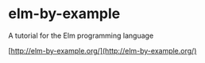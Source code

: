 elm-by-example
==============

A tutorial for the Elm programming language

[http://elm-by-example.org/](http://elm-by-example.org/)


